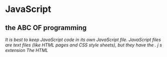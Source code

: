 # JavaScript 

## the ABC OF programming 

*It is best to keep JavaScript code in its own JavaScript file. JavaScript files are text files (like HTML pages and CSS style sheets), but they have the . j s extension The HTML <script> element is used in HTML pages to tell the browser to load the JavaScript file (rather like the <link> element can be used to load a CSS file).*

![](https://nadia-training.com/wp-content/uploads/2019/03/JavaScript-Essentials-Course.jpg)


*If you view the source code of the page in the browser, the JavaScript will not have changed the HTML, because the script works with the model of the web page that the browser has created.*


# USING A VARIABLE TO STORE A STRING

![](https://cdn.guru99.com/images/Pythonnew/Python5.2.png)

# USING QUOTES INSIDE A STRING 
 ![](https://i.stack.imgur.com/XBCmo.png)

 # RULES FOR NAMING VARIABLES

1.All variable names must begin with a letter of the alphabet, an underscore, or ( _ ), or a dollar sign ($).  The convention is to always use a letter of the alphabet.  The dollar sign and the underscore are discouraged.

20After the first initial letter, variable names may also contain letters and the digits 0 to 9.  No spaces or special characters are allowed. 

3.The name can be of any length, but don't get carried away.  Remember that you will have to type this name.

4.Uppercase characters are distinct from lowercase characters.  Using ALL uppercase letters are primarily used to identify constant variables.  Remember that variable names are case-sensitive.

5.You cannot use a java keyword (reserved word) for a variable name